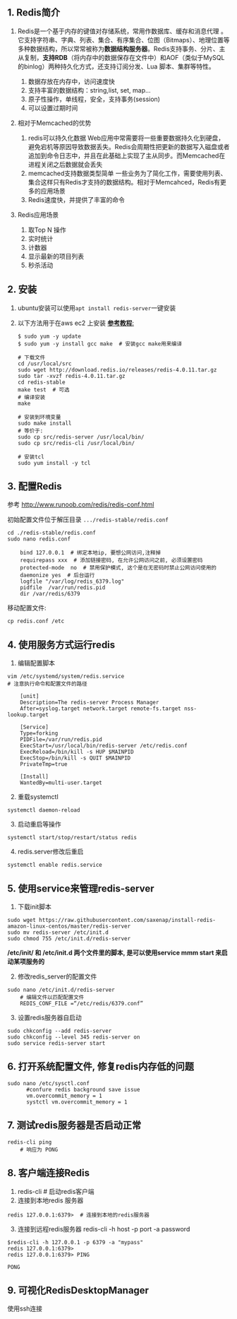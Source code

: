 
## 1. Redis简介
1. Redis是一个基于内存的键值对存储系统，常用作数据库、缓存和消息代理 。它支持字符串、字典、列表、集合、有序集合、位图（Bitmaps）、地理位置等多种数据结构，所以常常被称为**数据结构服务器**。Redis支持事务、分片、主从复制，**支持RDB**（将内存中的数据保存在文件中）和AOF（类似于MySQL的binlog）两种持久化方式，还支持订阅分发、Lua 脚本、集群等特性。
    1. 数据存放在内存中，访问速度快
    2. 支持丰富的数据结构：string,list, set, map...
    3. 原子性操作，单线程，安全，支持事务(session)
    4. 可以设置过期时间

2. 相对于Memcached的优势
    1. redis可以持久化数据
        Web应用中常需要将一些重要数据持久化到硬盘，避免宕机等原因导致数据丢失。Redis会周期性把更新的数据写入磁盘或者追加到命令日志中，并且在此基础上实现了主从同步。而Memcached在进程关闭之后数据就会丢失
    2. memcached支持数据类型简单
        一些业务为了简化工作，需要使用列表、集合这样只有Redis才支持的数据结构。相对于Memcahced，Redis有更多的应用场景
    3. Redis速度快，并提供了丰富的命令

3. Redis应用场景
    1. 取Top N 操作
    2. 实时统计
    3. 计数器
    4. 显示最新的项目列表
    5. 秒杀活动

## 2. 安装
1. ubuntu安装可以使用`apt install redis-server`一键安装

2. 以下方法用于在aws ec2 上安装
[**参考教程**:](https://medium.com/@andrewcbass/install-redis-v3-2-on-aws-ec2-instance-93259d40a3ce)

    ```
    $ sudo yum -y update 
    $ sudo yum -y install gcc make  # 安装gcc make用来编译

    # 下载文件
    cd /usr/local/src 
    sudo wget http://download.redis.io/releases/redis-4.0.11.tar.gz
    sudo tar -xvzf redis-4.0.11.tar.gz 
    cd redis-stable
    make test  # 可选
    # 编译安装
    make  

    # 安装到环境变量
    sudo make install
    # 等价于: 
    sudo cp src/redis-server /usr/local/bin/
    sudo cp src/redis-cli /usr/local/bin/

    # 安装tcl
    sudo yum install -y tcl 
    ```

## 3. 配置Redis

参考 http://www.runoob.com/redis/redis-conf.html

初始配置文件位于解压目录 `.../redis-stable/redis.conf`
```
cd ./redis-stable/redis.conf  
sudo nano redis.conf

    bind 127.0.0.1  # 绑定本地ip, 要想公网访问,注释掉
    requirepass xxx  # 添加链接密码, 在允许公网访问之前, 必须设置密码
    protected-mode  no  # 禁用保护模式, 这个是在无密码时禁止公网访问使用的                           
    daemonize yes  # 后台运行                             
    logfile "/var/log/redis_6379.log"             
    pidfile  /var/run/redis.pid 
    dir /var/redis/6379
```
移动配置文件:
```
cp redis.conf /etc
```

## 4. 使用服务方式运行redis
1. 编辑配置脚本
```
vim /etc/systemd/system/redis.service
# 注意执行命令和配置文件的路径

    [unit]
    Description=The redis-server Process Manager
    After=syslog.target network.target remote-fs.target nss-lookup.target
    
    [Service]
    Type=forking
    PIDFile=/var/run/redis.pid
    ExecStart=/usr/local/bin/redis-server /etc/redis.conf
    ExecReload=/bin/kill -s HUP $MAINPID
    ExecStop=/bin/kill -s QUIT $MAINPID
    PrivateTmp=true
    
    [Install]
    WantedBy=multi-user.target
```
2. 重载systemctl
```
systemctl daemon-reload 
```
3. 启动重启等操作
```
systemctl start/stop/restart/status redis
```
4. redis.server修改后重启
```
systemctl enable redis.service
```


## 5. 使用service来管理redis-server

1. 下载init脚本
```
sudo wget https://raw.githubusercontent.com/saxenap/install-redis-amazon-linux-centos/master/redis-server
sudo mv redis-server /etc/init.d
sudo chmod 755 /etc/init.d/redis-server
```
**/etc/init/ 和 /etc/init.d 两个文件里的脚本, 是可以使用service mmm start 来启动某项服务的**

2.  修改redis_server的配置文件
```
sudo nano /etc/init.d/redis-server
    # 编辑文件以匹配配置文件
    REDIS_CONF_FILE =“/etc/redis/6379.conf”
```

3. 设置redis服务器自启动
```
sudo chkconfig --add redis-server 
sudo chkconfig --level 345 redis-server on 
sudo service redis-server start
```

## 6. 打开系统配置文件, 修复redis内存低的问题
```
sudo nano /etc/sysctl.conf
      #confure redis background save issue 
      vm.overcommit_memory = 1
      systctl vm.overcommit_memory = 1
```

## 7. 测试redis服务器是否启动正常
```
redis-cli ping
    # 响应为 PONG
```

## 8. 客户端连接Redis
1. redis-cli  # 启动redis客户端
2. 连接到本地redis 服务器
```
redis 127.0.0.1:6379>  # 连接到本地的redis服务器 
```
3. 连接到远程redis服务器
redis-cli -h host -p port -a password
```
$redis-cli -h 127.0.0.1 -p 6379 -a "mypass"
redis 127.0.0.1:6379>
redis 127.0.0.1:6379> PING

PONG
```


## 9. 可视化RedisDesktopManager
使用ssh连接



